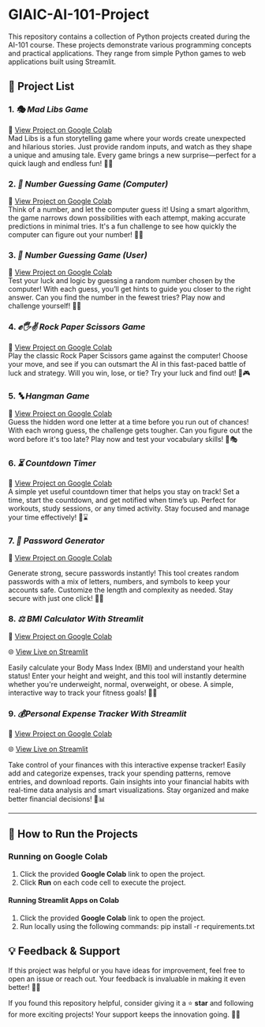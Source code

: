 # GIAIC-AI-101-Project

This repository contains a collection of Python projects created during the AI-101 course. These projects demonstrate various programming concepts and practical applications. They range from simple Python games to web applications built using Streamlit.  

## 📜 Project List  

### 1. *🎭 Mad Libs Game*  
🔗 [View Project on Google Colab](https://colab.research.google.com/drive/1bU0lWZq93NbAM8xKSECAfaQO1KaLtAEP?usp=drive_link)  
Mad Libs is a fun storytelling game where your words create unexpected and hilarious stories. Just provide random inputs, and watch as they shape a unique and amusing tale. Every game brings a new surprise—perfect for a quick laugh and endless fun! 🚀✨

### 2. *🤖 Number Guessing Game (Computer)*  
🔗 [View Project on Google Colab](https://colab.research.google.com/drive/1ArGI7U8LsnwHiy8x7CatwpbEP3JSUjpJ?usp=drive_link)  
Think of a number, and let the computer guess it! Using a smart algorithm, the game narrows down possibilities with each attempt, making accurate predictions in minimal tries. It's a fun challenge to see how quickly the computer can figure out your number! 🚀🔢

### 3. *🎯 Number Guessing Game (User)*  
🔗 [View Project on Google Colab](https://colab.research.google.com/drive/1N3z5DkYS9D0X3-9ms177X6wkCO_tC74j?usp=drive_link)  
Test your luck and logic by guessing a random number chosen by the computer! With each guess, you’ll get hints to guide you closer to the right answer. Can you find the number in the fewest tries? Play now and challenge yourself! 🚀🔢

### 4. *✊🖐️✌️ Rock Paper Scissors Game*  
🔗 [View Project on Google Colab](https://colab.research.google.com/drive/1a9VRnwXGEGy0a-f91wf4GN9b4bAEnt-n?usp=drive_link)  
Play the classic Rock Paper Scissors game against the computer! Choose your move, and see if you can outsmart the AI in this fast-paced battle of luck and strategy. Will you win, lose, or tie? Try your luck and find out! 🚀🎮

### 5. *🔤 Hangman Game*  
🔗 [View Project on Google Colab](https://colab.research.google.com/drive/1BOQwq14aJ_G-yHzXN8RiAFvxxRQtMZZR?usp=drive_link)  
Guess the hidden word one letter at a time before you run out of chances! With each wrong guess, the challenge gets tougher. Can you figure out the word before it's too late? Play now and test your vocabulary skills! 🚀🎭

### 6. *⏳ Countdown Timer*  
🔗 [View Project on Google Colab](https://colab.research.google.com/drive/1bDVZ6sDv3sgkeO6Q3_fhk9COsniYzoEL?usp=drive_link)  
A simple yet useful countdown timer that helps you stay on track! Set a time, start the countdown, and get notified when time’s up. Perfect for workouts, study sessions, or any timed activity. Stay focused and manage your time effectively! 🚀⌛

### 7. *🔑 Password Generator*  
🔗 [View Project on Google Colab](https://colab.research.google.com/drive/1oC-Jv2ywksZnKPc3mmxDkly2P6yUDP_3?usp=drive_link)

Generate strong, secure passwords instantly! This tool creates random passwords with a mix of letters, numbers, and symbols to keep your accounts safe. Customize the length and complexity as needed. Stay secure with just one click! 🚀🔐

### 8. *⚖️ BMI Calculator With Streamlit*  
🔗 [View Project on Google Colab](https://colab.research.google.com/drive/10aqUjiql7WbQVnhlBYzRpWe7-6sTZApO?usp=drive_link)

🌐 [ View Live on Streamlit](https://bmi-calculator-ubp5k5uv45hptlqmkkcbbc.streamlit.app)

Easily calculate your Body Mass Index (BMI) and understand your health status! Enter your height and weight, and this tool will instantly determine whether you're underweight, normal, overweight, or obese. A simple, interactive way to track your fitness goals! 🚀💪

### 9. *💰Personal Expense Tracker With Streamlit*  
🔗 [View Project on Google Colab](https://colab.research.google.com/drive/1LbDo8phvTpntOEaQ2jpwZC0efeILvoI4?usp=drive_link) 

🌐 [ View Live on Streamlit](https://personal-expense-tracker-7u4hfjfd9bsysy3cmedcsy.streamlit.app)

Take control of your finances with this interactive expense tracker! Easily add and categorize expenses, track your spending patterns, remove entries, and download reports. Gain insights into your financial habits with real-time data analysis and smart visualizations. Stay organized and make better financial decisions! 🚀📊 

---

## 🚀 How to Run the Projects  

### Running on Google Colab  
1. Click the provided **Google Colab** link to open the project.    
2. Click **Run** on each code cell to execute the project.  

#### Running Streamlit Apps on Colab
1. Click the provided **Google Colab** link to open the project.
2. Run locally using the following commands:
pip install -r requirements.txt

## 💡 Feedback & Support 
If this project was helpful or you have ideas for improvement, feel free to open an issue or reach out. Your feedback is invaluable in making it even better! 🚀😊

If you found this repository helpful, consider giving it a ⭐ **star** and following for more exciting projects! Your support keeps the innovation going. 🚀✨  

